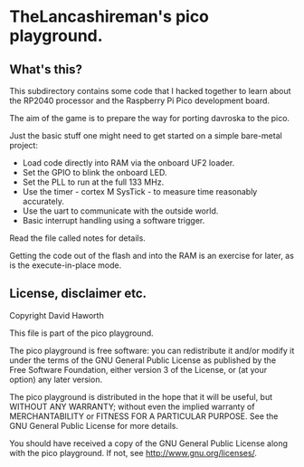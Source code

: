 # TheLancashireman's pico playground.

## What's this?

This subdirectory contains some code that I hacked together to learn about the RP2040 processor
and the Raspberry Pi Pico development board.

The aim of the game is to prepare the way for porting davroska to the pico.

Just the basic stuff one might need to get started on a simple bare-metal project:

* Load code directly into RAM via the onboard UF2 loader.
* Set the GPIO to blink the onboard LED.
* Set the PLL to run at the full 133 MHz.
* Use the timer - cortex M SysTick - to measure time reasonably accurately.
* Use the uart to communicate with the outside world.
* Basic interrupt handling using a software trigger.

Read the file called notes for details.

Getting the code out of the flash and into the RAM is an exercise for later, as is the execute-in-place
mode.

## License, disclaimer etc.

Copyright David Haworth

This file is part of the pico playground.

The pico playground is free software: you can redistribute it and/or modify
it under the terms of the GNU General Public License as published by
the Free Software Foundation, either version 3 of the License, or
(at your option) any later version.

The pico playground is distributed in the hope that it will be useful,
but WITHOUT ANY WARRANTY; without even the implied warranty of
MERCHANTABILITY or FITNESS FOR A PARTICULAR PURPOSE.  See the
GNU General Public License for more details.

You should have received a copy of the GNU General Public License
along with the pico playground.  If not, see <http://www.gnu.org/licenses/>.

